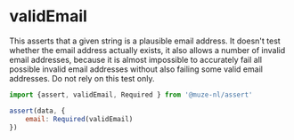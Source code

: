 # validEmail

This asserts that a given string is a plausible email address. It doesn't test whether the email address actually exists, it also allows a number of invalid email addresses, because it is almost impossible to accurately fail all possible invalid email addresses without also failing some valid email addresses. Do not rely on this test only.

```javascript
import {assert, validEmail, Required } from '@muze-nl/assert'

assert(data, {
	email: Required(validEmail)
})
```

